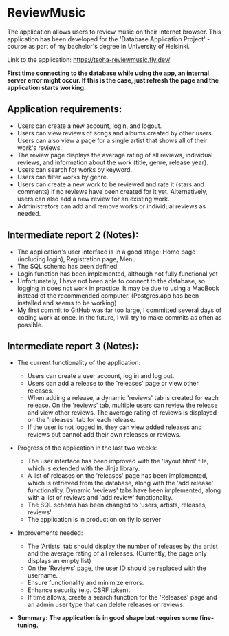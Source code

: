 # ReviewMusic

The application allows users to review music on their internet browser. This application has been developed for the 'Database Application Project' -course as part of my bachelor's degree in University of Helsinki.

Link to the application: https://tsoha-reviewmusic.fly.dev/

__First time connecting to the database while using the app, an internal server error might occur. If this is the case, just refresh the page and the application starts working.__

## Application requirements:
* Users can create a new account, login, and logout.
* Users can view reviews of songs and albums created by other users. Users can also view a page for a single artist that shows all of their work's reviews.
* The review page displays the average rating of all reviews, individual reviews, and information about the work (title, genre, release year).
* Users can search for works by keyword.
* Users can filter works by genre.
* Users can create a new work to be reviewed and rate it (stars and comments) if no reviews have been created for it yet. Alternatively, users can also add a new review for an existing work.
* Administrators can add and remove works or individual reviews as needed.

## Intermediate report 2 (Notes):
* The application's user interface is in a good stage: Home page (including login), Registration page, Menu
* The SQL schema has been defined
* Login function has been implemented, although not fully functional yet
* Unfortunately, I have not been able to connect to the database, so logging in does not work in practice. It may be due to using a MacBook instead of the recommended computer. (Postgres.app has been installed and seems to be working)
* My first commit to GitHub was far too large, I committed several days of coding work at once. In the future, I will try to make commits as often as possible.

## Intermediate report 3 (Notes):
* The current functionality of the application:
  - Users can create a user account, log in and log out.
  - Users can add a release to the 'releases' page or view other releases.
  - When adding a release, a dynamic 'reviews' tab is created for each release. On the 'reviews' tab, multiple users can review the release and view other reviews. The average rating of reviews is displayed on the 'releases' tab for each release.
  - If the user is not logged in, they can view added releases and reviews but cannot add their own releases or reviews.
  
* Progress of the application in the last two weeks:
  - The user interface has been improved with the 'layout.html' file, which is extended with the Jinja library.
  - A list of releases on the 'releases' page has been implemented, which is retrieved from the database, along with the 'add release' functionality. Dynamic 'reviews' tabs have been implemented, along with a list of reviews and 'add review' functionality.
  - The SQL schema has been changed to 'users, artists, releases, reviews'
  - The application is in production on fly.io server

* Improvements needed:
  - The 'Artists' tab should display the number of releases by the artist and the average rating of all releases. (Currently, the page only displays an empty list)
  - On the 'Reviews' page, the user ID should be replaced with the username.
  - Ensure functionality and minimize errors.
  - Enhance security (e.g. CSRF token).
  - If time allows, create a search function for the 'Releases' page and an admin user type that can delete releases or reviews.

 * __Summary: The application is in good shape but requires some fine-tuning.__
